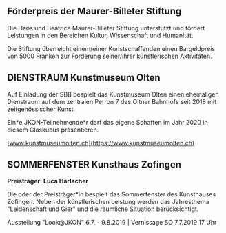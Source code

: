 ## Förderpreis der Maurer-Billeter Stiftung

Die Hans und Beatrice Maurer-Billeter Stiftung unterstützt und fördert Leistungen in den Bereichen Kultur, Wissenschaft und Humanität. 

Die Stiftung überreicht einem/einer Kunstschaffenden einen Bargeldpreis von 5000 Franken zur Förderung seiner/ihrer künstlerischen Aktivitäten.

## DIENSTRAUM Kunstmuseum Olten
Auf Einladung der SBB bespielt das Kunstmuseum Olten einen ehemaligen Dienstraum auf dem zentralen Perron 7 des Oltner Bahnhofs seit 2018 mit zeitgenössischer Kunst. 

Ein\*e JKON-Teilnehmende\*r darf das eigene Schaffen im Jahr 2020 in diesem Glaskubus präsentieren.

[www.kunstmuseumolten.ch](https://www.kunstmuseumolten.ch)

## SOMMERFENSTER Kunsthaus Zofingen

__Preisträger: Luca Harlacher__

Die oder der Preisträger\*in bespielt das Sommerfenster des Kunsthauses Zofingen. Neben der künstlerischen Leistung werden das Jahresthema "Leidenschaft und Gier" und die räumliche Situation berücksichtigt.

Ausstellung "Look@JKON" 6.7. - 9.8.2019 \| Vernissage SO 7.7.2019 17 Uhr
